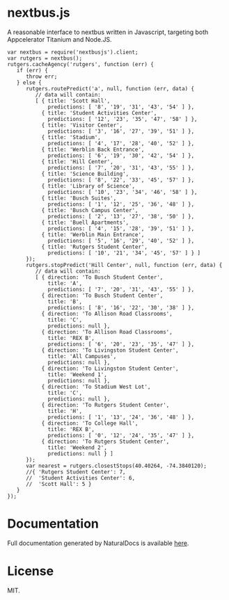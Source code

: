 nextbus.js
==========

A reasonable interface to nextbus written in Javascript, targeting both
Appcelerator Titanium and Node.JS.

    var nextbus = require('nextbusjs').client;
    var rutgers = nextbus();
    rutgers.cacheAgency('rutgers', function (err) {
       if (err) {
          throw err;
       } else {
          rutgers.routePredict('a', null, function (err, data) {
             // data will contain:
             [ { title: 'Scott Hall',
                 predictions: [ '8', '19', '31', '43', '54' ] },
               { title: 'Student Activities Center',
                 predictions: [ '12', '23', '35', '47', '58' ] },
               { title: 'Visitor Center',
                 predictions: [ '3', '16', '27', '39', '51' ] },
               { title: 'Stadium',
                 predictions: [ '4', '17', '28', '40', '52' ] },
               { title: 'Werblin Back Entrance',
                 predictions: [ '6', '19', '30', '42', '54' ] },
               { title: 'Hill Center',
                 predictions: [ '7', '20', '31', '43', '55' ] },
               { title: 'Science Building',
                 predictions: [ '8', '22', '33', '45', '57' ] },
               { title: 'Library of Science',
                 predictions: [ '10', '23', '34', '46', '58' ] },
               { title: 'Busch Suites',
                 predictions: [ '1', '12', '25', '36', '48' ] },
               { title: 'Busch Campus Center',
                 predictions: [ '2', '13', '27', '38', '50' ] },
               { title: 'Buell Apartments',
                 predictions: [ '4', '15', '28', '39', '51' ] },
               { title: 'Werblin Main Entrance',
                 predictions: [ '5', '16', '29', '40', '52' ] },
               { title: 'Rutgers Student Center',
                 predictions: [ '10', '21', '34', '45', '57' ] } ]
          });
          rutgers.stopPredict('Hill Center', null, function (err, data) {
             // data will contain:
             [ { direction: 'To Busch Student Center',
                 title: 'A',
                 predictions: [ '7', '20', '31', '43', '55' ] },
               { direction: 'To Busch Student Center',
                 title: 'B',
                 predictions: [ '8', '16', '22', '30', '38' ] },
               { direction: 'To Allison Road Classrooms',
                 title: 'C',
                 predictions: null },
               { direction: 'To Allison Road Classrooms',
                 title: 'REX B',
                 predictions: [ '6', '20', '23', '35', '47' ] },
               { direction: 'To Livingston Student Center',
                 title: 'All Campuses',
                 predictions: null },
               { direction: 'To Livingston Student Center',
                 title: 'Weekend 1',
                 predictions: null },
               { direction: 'To Stadium West Lot',
                 title: 'C',
                 predictions: null },
               { direction: 'To Rutgers Student Center',
                 title: 'H',
                 predictions: [ '1', '13', '24', '36', '48' ] },
               { direction: 'To College Hall',
                 title: 'REX B',
                 predictions: [ '0', '12', '24', '35', '47' ] },
               { direction: 'To Rutgers Student Center',
                 title: 'Weekend 2',
                 predictions: null } ]
          });
          var nearest = rutgers.closestStops(40.40264, -74.3840120);
          //{ 'Rutgers Student Center': 7,
          //  'Student Activities Center': 6,
          //  'Scott Hall': 5 }
       }
    });

Documentation
=============

Full documentation generated by NaturalDocs is available 
[here](http://oss-services.rutgers.edu/docs/nextbusjs/).

License
=======

MIT.

